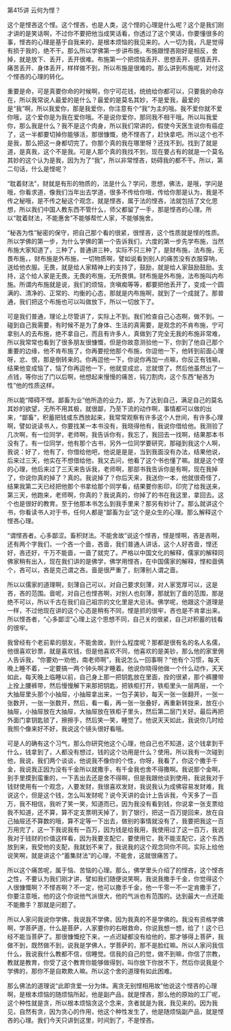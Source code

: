 第415讲 云何为悭？

这个是悭吝这个悭。这个悭吝，也是人类，这个悭的心理是什么呢？这个是我们刚才讲的是笑话啊，不过你不要把他当成笑话看，你透过了这个笑话，你要懂很多的事，悭吝的心理是基于自我来的，是根本烦恼的我见来的。人一切为我，凡是觉得有损于我的，绝不干。那么所以学佛第一步讲布施，布施跟悭吝刚好是相反，舍掉，就是放下、丢开，丢开很难。布施第一个把烦恼丢开、思想丢开、感情丢开、痛苦丢开、身体丢开，样样做不到，所以布施是很难的。那么讲到布施呢，对付这个悭吝的心理的转化。

重要是命，可是真要你命的时候啊，你宁可花钱，统统给你都可以，只要我的命存在，所以我常说人最爱的是什么？最爱的是莫名其妙，不是爱我，最爱的是“我”啊，所以我爱你，那是我爱你，你注意有个“我”为主的哦。我不爱你就不爱你哦，这个爱你是为我在爱你哦。不是说你爱你，那同我不相干哦。所以叫我爱你，那么我是什么？我不是这个肉身，所以我们常讲的，假使今天医生说你有癌症了，这一半都要切掉你能够活，那很慷慨，绝不悭吝了，赶快拿吧。所以这个也不是我，那么把这一身都切完了。你那个真的我在哪里呀？还找不到。找到了就是道，是真我，这个不是我。可是人那个真的我找不到，现在要占有的就是一个莫名其妙的这个认为是我，因为为了“我”，所以非常悭吝，妨碍我的都不干。所以，第二句话，什么是悭呢？

“耽着财法”，财就是有形的物质的，法是什么？学问，思想，佛法，是哦，学问是哦，你看求道，像我们当年出去学道，很多不传给你哦，传给你那是认为，我是不传之秘哦，是不传之秘这个观念，就是悭吝，属于法的悭吝，法就包括了文化思想，所以我们中国人教东西不管什么，师父都留了一手，那是悭吝的心理。所以“耽着财法，不能惠舍”不能够帮忙人家，不能够施舍。

“秘吝为性”秘密的保守，把自己那个看的很紧，很悭吝，这个性质就是悭的性质。所以学佛的第一步，为什么学佛的第一个告诉我们，六度的第一步先学布施，当然布施大家知道了，三种了，普通讲三种，实际不只三种了，是财布施，法布施，无畏布施，，财布施是外布施，一切物质啊，譬如说看到别人的痛苦没有衣服穿呐，送给他衣服。无畏，就是给人家精神上的支持了，鼓励，就是给人家鼓励鼓励。支持，这个给人家是无畏。无畏的布施，无所畏惧。财布施是外布施，法布施叫内布施。所谓内布施就是说，我们的烦恼，贪嗔痴等等，都要把他丢开了，变成一个圆满的、清净的、正常的、均衡的心态，那就是内布施啊，就到了一个成就了。那普通，我们把这个布施也可以叫做放下，所以一切放下了。

可是我们普通，理论上尽管讲了，实际上不到。我们检查自己心态啊，做不到。一碰到自己我需要，有时候不是为了身体、生活的真需要，是观念的不肯布施，宁可拿别人的去布施，绝不拿自己，而且有许多人，真做到了完全无我的布施非常难，所以我常常也看到了很多朋友很慷慨，但是你故意测验他一下，你到了他自己那个重要的边缘，他不肯布施了，你再要挖他那个布施，你逗他一下，他转到前面心理呀，忿、恨，那是倒转来的。你再逗他一下，你说你再加一点嘛，你反正有钱嘛，结果他变成恼了，恼了你再逗他一下，他就变成忿，忿就恨了。然后他虽然出了一点钱，等你出了门以后啊，他想起来慢慢的痛苦，钝刀割肉，这个东西“秘吝为性”他的性质这样。

所以能“障碍不悭。鄙畜为业”他所造的业力，鄙，为了达到自己，满足自己的莫名其妙的欲望，无所不用其极，就很鄙，乃至下流的动作啊，事情都可以做的出来，“鄙畜”，积蓄把钱或东西放起来，我常常观察有许多这个人世间，有许多心理啊，譬如说读书人，你要找某一本书没有，我晓得他有，我说你借给他。我测验了几次啊，有一位同学，老师啊，我告诉你有，我忘了，我回去一找啊，结果那本书没有了。有一位同学，他有那个古书，另外一位同学要研究，那碰到我这个人啊，我说：好了，他有了，你借给他吧，他说是是是，当到我面没有办法，结果他说，后来过三天，他实在不想借给他，我又去问，他看了这个书也懂了嘛。就是这个悭的心理，他后来过了三天来告诉我，老师啊，那部书我告诉你是有啊，现在我掉了，你说你真的掉了？真的。我说掉了？你后天来，我送你一本，他就很奇怪了，结果我第二天已经把他那个书拿给那个同学看，结果要你影印，印完了给我送来，第三天，他跑来，老师啊，你真的？我说真的，你掉了的书在我这里，拿回去。这个也是很好的教育。至于他那本书怎么到我手里来？那另有妙计了。那么就讲这个书，你看读书人对于书，任何人都是“鄙畜为业”这个是众生的心理。那么解释这个悭吝心理。

“谓悭吝者。心多鄙涩。畜积财法。不能舍故”说这个悭吝，悭是悭啊，吝是吝啊，还有两个字我们，一个吝一个啬，吝啬，我们普通人讲话，这个人好吝啬，悭还好，吝还好，千万不能啬，一啬了就完了。严格以中国文化的解释，儒家的解释同佛家稍有出入，现在我们讲的是佛学，佛学用悭吝，在中国儒家的解释，悭和啬俩个，吝可以，吝是克己谓之吝。啬是很严重了，刻薄别人谓之啬。

所以以儒家的道理啊，刻薄自己可以，对自己要求刻薄，对人家宽厚可以，这是吝，吝的范围。啬呢，对自己也悭吝啊，对别人也刻薄，那就到了啬的范围，那是绝不可以，所以千古在我们自己祖宗的文化里是大忌讳。佛学呢，他跟这个道理是一样，不过他现在讲的这个心态是稍有不同，悭是抓的很牢，吝也是不肯拿出来。所以悭吝者，“心多鄙涩”心理上这个思想不同，自己关的很紧，自己对积蓄的钱看的很牢。

我曾经有个老前辈的朋友，不能舍故，到什么程度呢？那都是很有名的名人名儒，他很喜欢钞票，就是喜欢钱，但是他喜欢不同，他喜欢的是美钞，那么他的家里佣人告诉我，“你要劝一劝他，南老师啊”，我说怎么一回事啊？“他有个习惯，每天晚上睡不着，一定要搞一两个钟头啊才睡着。他说你晓得他做一个什么动作，天天如此，每天晚上临睡以前，自己身上那一把钥匙放在里面，拴的很紧，那个裤腰带上拴上腰裤带，然后慢慢解下来那把钥匙，把铁柜打开，铁柜里头一层两层，一个大抽屉里头那个小抽屉，小抽屉拿出来，一包子美钞，每天一张一张翻开，一张一张数开，一张一张数开，然后，看一看，再一张一张叠好，再重新转拢来，放在小抽屉，小抽屉放在大抽屉，大抽屉放在铁柜子里头，然后第二层门关好。最后再把外面门拿钥匙锁了，擦擦手，然后笑一笑，睡觉了。他说天天如此，我说你几时给我照个像来好不好，我说这个镜头很好看哦。

可是人的确有这个习气，那么你研究他这个心理，他自己也不知道，这个钱拿到干什么，钱拿到了，人都没有想过，钱的这个功用是什么？使用。所以我有一次碰到他，我说，我们两个谈谈，他说我不像你的个性，你呀，我看了，你这个撒手千金，我说我正因为没有千金所以就撒手，有千金我也舍不得撒啊。我说那个金啊，到手里摸到蛮重的，一下丢出去还是舍不得啊，但是我跟他谈到使用，我说我对于钱财使用有一个观念，人要发财，我很喜欢发财，我说我认为成佛容易发财难，我说这个，但是这个钱，怎么叫发财呢？说今天讲的会计上告诉我，今天多了一百万，我不相信，我听了笑一笑，知道而已，因为我没有看到钱，你说拿一张支票给我不知道，还不算，算不定支票明天掉了，到了银行，把这一百万提回来，放在自己抽屉还不算数的哦，算不定等一下出去，做别的事情就没有了，我要把我这一百万用完了，这一下我说我有一百万，因为钱是给我用，我使用过了这一百万，我说我对于钱财的价值这样看，因为我要支配它，要使用它，我不能支配它，这个东西放到来，我受他的支配，我就划不来了，我说我的这个观念同你不同。实际上给他说笑啊，就是讲这个“蓄集财法”的心理，不能舍，这就很痛苦了。

所以这个痛苦呢，属于恼、苦恼的心理。那么，佛学里头介绍了的悭吝，这个悭吝之性，不要认为我们刚才讲，譬如我们随便说笑啊，我说我撒手千金，你觉得这个人很慷慨啊？不悭吝啊？不一定，他可以撒手千金，他一千零一不一定肯撒手了，你要注意哦，他的这个你说他气派很大，他的气派也有范围的。达到最大一点还能不能撒手？那就是问题了。

所以人家问我说你学佛，我说我不学佛，因为我真的不是学佛的。我没有资格学佛啊，学菩萨道，什么是菩萨，人家要你的右眼救命，你说我想一想，给了！这个已经不能当菩萨了。那很慷慨挖下来，一点迟疑都没有给他的，那才够得上菩萨，我做不到，既然做不到，说我是学佛人，学菩萨的，那不是脸红嘛。所以人家问我信什么，我说我什么教都不信，信睡觉。信我的自己的觉，做不到嘛，你信了宗教，教就是教育，你受了这个教育你能够做得到，叫你放下你放不下，然后你说我是个学佛的，那你不是自欺欺人嘛。所以这个舍的道理有如此困难。

那么佛法的道理说“此即贪爱一分为体。离贪无别悭相用故”他说这个悭吝的心理啊，是根本烦恼的随烦恼所起，他是副产品，就是悭吝，那么他的原始的工厂呢，这个种性就是贪，所以根本烦恼贪这个念来，贪者就是为我，我见来的。因为我见，自然有贪，因为贪心的作用，他这个种性发生了，他是随烦恼副产品，就是悭吝的心理。我们今天只讲到这里，时间到了，不是悭吝。


